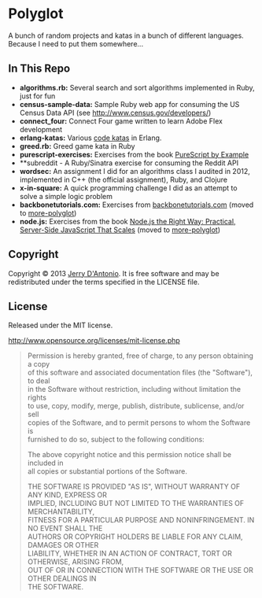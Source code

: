 # Polyglot

A bunch of random projects and katas in a bunch of different languages. Because I need to put them somewhere...

## In This Repo

* **algorithms.rb:** Several search and sort algorithms implemented in Ruby, just for fun
* **census-sample-data:** Sample Ruby web app for consuming the US Census Data API (see http://www.census.gov/developers/)
* **connect_four:** Connect Four game written to learn Adobe Flex development
* **erlang-katas:** Various [code katas](http://chimera.labs.oreilly.com/books/1234000000726/index.html) in Erlang.
* **greed.rb:** Greed game kata in Ruby
* **purescript-exercises:** Exercises from the book [PureScript by Example](https://leanpub.com/purescript)
* **subreddit - A Ruby/Sinatra exercise for consuming the Reddit API 
* **wordsec:** An assignment I did for an algorithms class I audited in 2012,
  implemented in C++ (the official assignment), Ruby, and Clojure
* **x-in-square:** A quick programming challenge I did as an attempt to solve a simple logic problem
* **backbonetutorials.com:** Exercises from [backbonetutorials.com](http://backbonetutorials.com/)
  (moved to [more-polyglot](https://github.com/jdantonio/more-polyglot))
* **node.js:** Exercises from the book [Node.js the Right Way: Practical, Server-Side JavaScript That Scales](https://pragprog.com/book/jwnode/node-js-the-right-way)
  (moved to [more-polyglot](https://github.com/jdantonio/more-polyglot))

## Copyright

Copyright &copy; 2013 [Jerry D'Antonio](https://twitter.com/jerrydantonio).
It is free software and may be redistributed under the terms specified in
the LICENSE file.

## License

Released under the MIT license.

http://www.opensource.org/licenses/mit-license.php  

> Permission is hereby granted, free of charge, to any person obtaining a copy  
> of this software and associated documentation files (the "Software"), to deal  
> in the Software without restriction, including without limitation the rights  
> to use, copy, modify, merge, publish, distribute, sublicense, and/or sell  
> copies of the Software, and to permit persons to whom the Software is  
> furnished to do so, subject to the following conditions:  
> 
> The above copyright notice and this permission notice shall be included in  
> all copies or substantial portions of the Software.  
> 
> THE SOFTWARE IS PROVIDED "AS IS", WITHOUT WARRANTY OF ANY KIND, EXPRESS OR  
> IMPLIED, INCLUDING BUT NOT LIMITED TO THE WARRANTIES OF MERCHANTABILITY,  
> FITNESS FOR A PARTICULAR PURPOSE AND NONINFRINGEMENT. IN NO EVENT SHALL THE  
> AUTHORS OR COPYRIGHT HOLDERS BE LIABLE FOR ANY CLAIM, DAMAGES OR OTHER  
> LIABILITY, WHETHER IN AN ACTION OF CONTRACT, TORT OR OTHERWISE, ARISING FROM,  
> OUT OF OR IN CONNECTION WITH THE SOFTWARE OR THE USE OR OTHER DEALINGS IN  
> THE SOFTWARE.  
